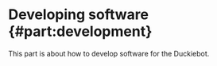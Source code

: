 # Developing software {#part:development}

This part is about how to develop software for the
Duckiebot.
